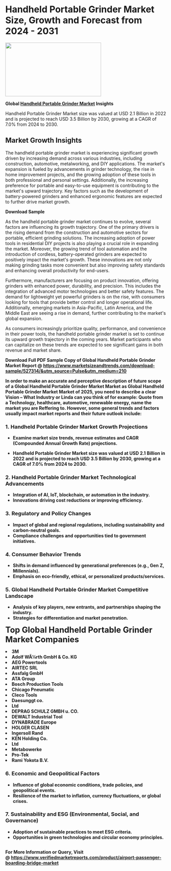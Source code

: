 <H1>Handheld Portable Grinder Market Size, Growth and Forecast from 2024 - 2031</H1><img class="aligncenter size-medium wp-image-584254" src="https://thirdeyenews.in/wp-content/uploads/2024/09/Global-Market-Research-300x168.jpeg" alt="" width="300" height="168" /><p><strong>Global&nbsp;<a href="https://www.marketsizeandtrends.com/download-sample/527314/&amp;utm_source=Pulse&amp;utm_medium=210">Handheld Portable Grinder Market</a> Insights</strong></p><p>Handheld Portable Grinder Market size was valued at USD 2.1 Billion in 2022 and is projected to reach USD 3.5 Billion by 2030, growing at a CAGR of 7.0% from 2024 to 2030.</p><p><h2>Market Growth Insights</h2> <p>The handheld portable grinder market is experiencing significant growth driven by increasing demand across various industries, including construction, automotive, metalworking, and DIY applications. The market's expansion is fueled by advancements in grinder technology, the rise in home improvement projects, and the growing adoption of these tools in both professional and personal settings. Additionally, the increasing preference for portable and easy-to-use equipment is contributing to the market's upward trajectory. Key factors such as the development of battery-powered grinders and enhanced ergonomic features are expected to further drive market growth.</p> <p><strong>Download Sample</strong></p> <p>As the handheld portable grinder market continues to evolve, several factors are influencing its growth trajectory. One of the primary drivers is the rising demand from the construction and automotive sectors for portable, efficient grinding solutions. The increasing adoption of power tools in residential DIY projects is also playing a crucial role in expanding the market. Moreover, the growing trend of tool automation and the introduction of cordless, battery-operated grinders are expected to positively impact the market's growth. These innovations are not only making grinding tasks more convenient but also improving safety standards and enhancing overall productivity for end-users.</p> <p>Furthermore, manufacturers are focusing on product innovation, offering grinders with enhanced power, durability, and precision. This includes the integration of advanced motor technologies and better safety features. The demand for lightweight yet powerful grinders is on the rise, with consumers looking for tools that provide better control and longer operational life. Additionally, emerging markets in Asia-Pacific, Latin America, and the Middle East are seeing a rise in demand, further contributing to the market's global expansion.</p> <p>As consumers increasingly prioritize quality, performance, and convenience in their power tools, the handheld portable grinder market is set to continue its upward growth trajectory in the coming years. Market participants who can capitalize on these trends are expected to see significant gains in both revenue and market share.</p> <p><strong></p><p><span class=""><strong>Download Full PDF Sample Copy of Global Handheld Portable Grinder Market Report</strong> @ <a href="https://www.marketsizeandtrends.com/download-sample/527314/&amp;utm_source=Pulse&amp;utm_medium=210" target="_blank">https://www.marketsizeandtrends.com/download-sample/527314/&amp;utm_source=Pulse&amp;utm_medium=210</a></span></p><p>In order to make an accurate and perceptive description of future scope of a Global&nbsp;Handheld Portable Grinder Market Market as Global&nbsp;Handheld Portable Grinder Market Market of 2025, you need to describe a clear Vision &ndash; What Industry or Linda can you think of for example: Quote from a Technology, healthcare, automotive, renewable energy, name the market you are Reffering to. However, some general trends and factors usually impact market reports and their future outlook include:</p><h3>1.&nbsp;<strong>Handheld Portable Grinder Market Growth Projections</strong></h3><ul><li>Examine market size trends, revenue estimates and CAGR (Compounded Annual Growth Rate) projections.</li><li><p>Handheld Portable Grinder Market size was valued at USD 2.1 Billion in 2022 and is projected to reach USD 3.5 Billion by 2030, growing at a CAGR of 7.0% from 2024 to 2030.</p></li></ul><h3>2.&nbsp;<strong>Handheld Portable Grinder Market Technological Advancements</strong></h3><ul><li>Integration of AI, IoT, blockchain, or automation in the industry.</li><li>Innovations driving cost reductions or improving efficiency.</li></ul><h3>3.&nbsp;<strong>Regulatory and Policy Changes</strong></h3><ul><li>Impact of global and regional regulations, including sustainability and carbon-neutral goals.</li><li>Compliance challenges and opportunities tied to government initiatives.</li></ul><h3>4.&nbsp;<strong>Consumer Behavior Trends</strong></h3><ul><li>Shifts in demand influenced by generational preferences (e.g., Gen Z, Millennials).</li><li>Emphasis on eco-friendly, ethical, or personalized products/services.</li></ul><h3>5.&nbsp;<strong>Global Handheld Portable Grinder Market Competitive Landscape</strong></h3><ul><li>Analysis of key players, new entrants, and partnerships shaping the industry.</li><li>Strategies for differentiation and market penetration.</li></ul><p data-pm-slice="1 1 []"><span style="color: inherit; font-family: inherit; font-size: 25px;">Top Global Handheld Portable Grinder Market Companies</span></p><div class="" data-test-id=""><p><li>3M</li><li> Adolf WÃ¼rth GmbH & Co. KG</li><li> AEG Powertools</li><li> AIRTEC SRL</li><li> Assfalg GmbH</li><li> ATA Group</li><li> Bosch Production Tools</li><li> Chicago Pneumatic</li><li> Cleco Tools</li><li> Daesunggt co.</li><li>Ltd</li><li> DEPRAG SCHULZ GMBH u. CO.</li><li> DEWALT Industrial Tool</li><li> DYNABRADE Europe</li><li> HOLGER CLASEN</li><li> Ingersoll Rand</li><li> KEN Holding Co.</li><li>Ltd</li><li> Metabowerke</li><li> Pro-Tek</li><li> Rami Yokota B.V.</li></p></div><h3>6.&nbsp;<strong>Economic and Geopolitical Factors</strong></h3><ul><li>Influence of global economic conditions, trade policies, and geopolitical events.</li><li>Resilience of the market to inflation, currency fluctuations, or global crises.</li></ul><h3>7.&nbsp;<strong>Sustainability and ESG (Environmental, Social, and Governance)</strong></h3><ul><li>Adoption of sustainable practices to meet ESG criteria.</li><li>Opportunities in green technologies and circular economy principles.</li></ul><h2><strong style="font-size: 14px;">For More Information or Query, Visit @&nbsp;</strong><a style="background-color: #ffffff; font-size: 14px;" href="https://www.marketsizeandtrends.com/report/handheld-portable-grinder-market/" target="_blank">https://www.verifiedmarketreports.com/product/airport-passenger-boarding-bridge-market</a></h2>
